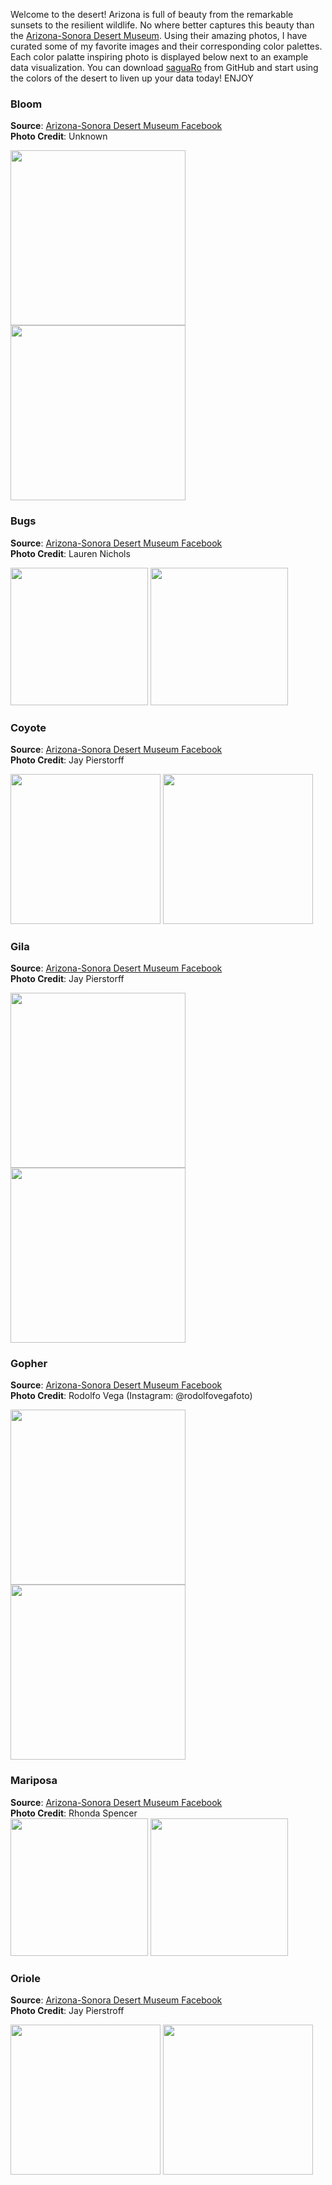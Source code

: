 Welcome to the desert! Arizona is full of beauty from the remarkable sunsets to the resilient wildlife. No where better captures this beauty than the [Arizona-Sonora Desert Museum](https://www.desertmuseum.org). Using their amazing photos, I have curated some of my favorite images and their corresponding color palettes. Each color palatte inspiring photo is displayed below next to an example data visualization. You can download [saguaRo](https://github.com/sborrego/saguaRo) from GitHub and start using the colors of the desert to liven up your data today! ENJOY


### Bloom

**Source**: [Arizona-Sonora Desert Museum Facebook](https://www.facebook.com/desertmuseum/photos/10156459866659315)  
**Photo Credit**: Unknown

<img src="./figures/bloom.jpg" height="280"> <img src="./figures/bloom_stacked_plot.jpg" height="280">
 

### Bugs

**Source**: [Arizona-Sonora Desert Museum Facebook](https://www.facebook.com/desertmuseum/photos/a.414296809314/10155946974709315/?type=3&theater)  
**Photo Credit**: Lauren Nichols

<img src="./figures/bloom_ant_lauren_nichols.jpg" height="220"> <img src="./figures/bugs_areaplot.jpg" height="220">


### Coyote

**Source**: [Arizona-Sonora Desert Museum Facebook](https://www.facebook.com/desertmuseum/photos/fpp.39379799314/10155961909294315/?type=3&theater)  
**Photo Credit**: Jay Pierstorff

<img src="./figures/coyote.jpg" height="240"> <img src="./figures/coyote_circle.jpg" height="240">


### Gila

**Source**: [Arizona-Sonora Desert Museum Facebook](https://www.facebook.com/desertmuseum/photos/a.414296809314/10155933673404315/?type=3&theater)  
**Photo Credit**: Jay Pierstorff

<img src="./figures/gila_monster.png" height="280"> <img src="./figures/gila_circos.jpg" height="280">


### Gopher

**Source**: [Arizona-Sonora Desert Museum Facebook](https://www.facebook.com/desertmuseum/photos/a.414296809314/10158124433149315/)  
**Photo Credit**: Rodolfo Vega (Instagram: @rodolfovegafoto)

<img src="./figures/gopher_snake.jpg" height="280"> <img src="./figures/gopher_ridgeline.jpg" height="280">


### Mariposa

**Source**: [Arizona-Sonora Desert Museum Facebook](https://www.facebook.com/desertmuseum/photos/a.414296809314/10155180359064315/?type=3&theater)  
**Photo Credit**: Rhonda Spencer  
<img src="./figures/mariposa.jpg" height="220"> <img src="./figures/mariposa_jitter.jpg" height="220">


### Oriole

**Source**: [Arizona-Sonora Desert Museum Facebook](https://www.facebook.com/desertmuseum/photos/a.414296809314/10156441631724315/?type=3&theater)  
**Photo Credit**: Jay Pierstroff

<img src="./figures/ocotillo_hoodedOriole_jay_pierstroff.jpg" height="240"> <img src="./figures/oriole_corr.jpg" height="240">
